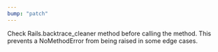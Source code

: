 ```yaml
---
bump: "patch"
---
```


Check Rails.backtrace_cleaner method before calling the method. This prevents a NoMethodError from being raised in some edge cases.
